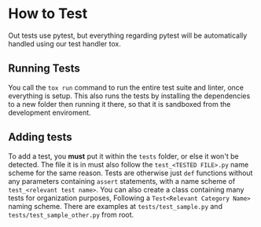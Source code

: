 # How to Test
Out tests use pytest, but everything regarding pytest will be automatically handled using our test handler tox.
## Running Tests

You call the `tox run` command to run the entire test suite and linter, once everything is setup. This also runs the tests by installing the dependencies to a new folder then running it there, so that it is sandboxed from the development enviroment.

## Adding tests

To add a test, you **must** put it within the `tests` folder, or else it won't be detected. The file it is in must also follow the `test_<TESTED FILE>.py` name scheme for the same reason. Tests are otherwise just `def` functions without any parameters containing `assert` statements, with a name scheme of `test_<relevant test name>`. You can also create a class containing many tests for organization purposes, Following a `Test<Relevant Category Name>` naming scheme. There are examples at `tests/test_sample.py` and `tests/test_sample_other.py` from root.